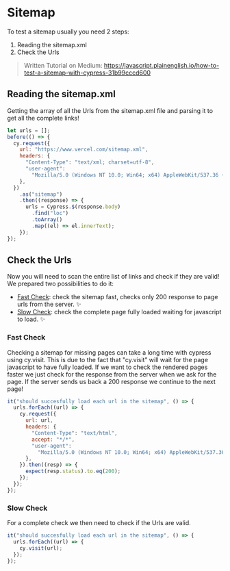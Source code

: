 # Sitemap

To test a sitemap usually you need 2 steps:

1. Reading the sitemap.xml
2. Check the Urls

> Written Tutorial on Medium: https://javascript.plainenglish.io/how-to-test-a-sitemap-with-cypress-31b99cccd600

## Reading the sitemap.xml

Getting the array of all the Urls from the sitemap.xml file and parsing it to get all the complete links!

```javascript
let urls = [];
before(() => {
  cy.request({
    url: "https://www.vercel.com/sitemap.xml",
    headers: {
      "Content-Type": "text/xml; charset=utf-8",
      "user-agent":
        "Mozilla/5.0 (Windows NT 10.0; Win64; x64) AppleWebKit/537.36 (KHTML, like Gecko) Chrome/92.0.4515.131 Safari/537.36",
    },
  })
    .as("sitemap")
    .then((response) => {
      urls = Cypress.$(response.body)
        .find("loc")
        .toArray()
        .map((el) => el.innerText);
    });
});
```

## Check the Urls

Now you will need to scan the entire list of links and check if they are valid! We prepared two possibilities to do it:

- [Fast Check](./cypress/e2e/sitemap-fast.cy.ts): check the sitemap fast, checks only 200 response to page urls from the server. ✨
- [Slow Check](./cypress/e2e/sitemap-slow.cy.ts): check the complete page fully loaded waiting for javascript to load. ✨

### Fast Check

Checking a sitemap for missing pages can take a long time with cypress using cy.visit.
This is due to the fact that "cy.visit" will wait for the page javascript to have fully loaded.
If we want to check the rendered pages faster we just check for the response from the server when we ask for the page.
If the server sends us back a 200 response we continue to the next page!

```javascript
it("should succesfully load each url in the sitemap", () => {
  urls.forEach((url) => {
    cy.request({
      url: url,
      headers: {
        "Content-Type": "text/html",
        accept: "*/*",
        "user-agent":
          "Mozilla/5.0 (Windows NT 10.0; Win64; x64) AppleWebKit/537.36 (KHTML, like Gecko) Chrome/92.0.4515.131 Safari/537.36",
      },
    }).then((resp) => {
      expect(resp.status).to.eq(200);
    });
  });
});
```

### Slow Check

For a complete check we then need to check if the Urls are valid.

```javascript
it("should succesfully load each url in the sitemap", () => {
  urls.forEach((url) => {
    cy.visit(url);
  });
});
```
